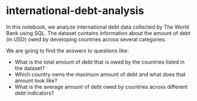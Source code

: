 # international-debt-analysis

In this notebook, we analyze international debt data collected by The World Bank using SQL. The dataset contains information about the amount of debt (in USD) owed by developing countries across several categories.

We are going to find the answers to questions like:
<ul>
  <li>What is the total amount of debt that is owed by the countries listed in the dataset?</li>
  <li>Which country owns the maximum amount of debt and what does that amount look like?</li>
  <li>What is the average amount of debt owed by countries across different debt indicators?</li>
</ul>
